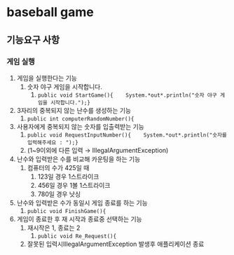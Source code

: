 # baseball game

## 기능요구 사항

### 게임 실행

1. 게임을 실행한다는 기능
    1. 숫자 야구 게임을 시작합니다.
        1. `public void StartGame(){    System.*out*.println("숫자 야구 게임을 시작합니다.");}`
2. 3자리의 중복되지 않는 난수를 생성하는 기능
    1. `public int computerRandomNumber(){`
3. 사용자에게 중복되지 않는 숫자를 입출력받는 기능
    1. `public void RequestInputNumber(){    System.*out*.println("숫자를 입력해주세요 : ");}`
    2. (1~9이외에 다른 입력 → IllegalArgumentException)
4. 난수와 입력받은 수를 비교해 카운팅을 하는 기능 
    1. 컴퓨터의 수가 425일 때
        1. 123일 경우 1스트라이크
        2. 456일 경우 1볼 1스트라이크
        3. 780일 경우 낫싱
5. 난수와 입력받은 수가 동일시 게임 종료를 하는 기능
    1. `public void FinishGame(){`
6. 게임이 종료한 후 재 시작과 종료중 선택하는 기능
    1. 재시작은 1, 종료는 2
        1. `public void Re_Request(){`
    2. 잘못된 입력시IllegalArgumentException 발생후 애플리케이션 종료
